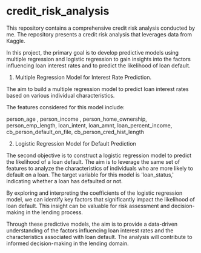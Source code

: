 # credit_risk_analysis
This repository contains a comprehensive credit risk analysis conducted by me. The repository presents a credit risk analysis that leverages data from Kaggle. 

In this project, the primary goal is to develop predictive models using multiple regression and logistic regression to gain insights into the factors influencing loan interest rates and to predict the likelihood of loan default.

1. Multiple Regression Model for Interest Rate Prediction.

The aim to build a multiple regression model to predict loan interest rates based on various individual characteristics.

The features considered for this model include:

person_age , person_income , person_home_ownership, person_emp_length, loan_intent, loan_amnt, loan_percent_income, cb_person_default_on_file, cb_person_cred_hist_length

2. Logistic Regression Model for Default Prediction

The second objective is to construct a logistic regression model to predict the likelihood of a loan default. The aim is to leverage the same set of features to analyze the characteristics of individuals who are more likely to default on a loan. The target variable for this model is 'loan_status,' indicating whether a loan has defaulted or not.

By exploring and interpreting the coefficients of the logistic regression model, we can identify key factors that significantly impact the likelihood of loan default. This insight can be valuable for risk assessment and decision-making in the lending process.

Through these predictive models, the aim is to provide a data-driven understanding of the factors influencing loan interest rates and the characteristics associated with loan default. The analysis will contribute to informed decision-making in the lending domain.

